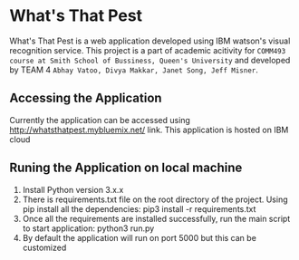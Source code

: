 # What's That Pest
What's That Pest is a web application developed using IBM watson's visual recognition service. This project is a part of academic acitivity for `COMM493 course at Smith School of Bussiness, Queen's University` and developed by TEAM 4 `Abhay Vatoo, Divya Makkar, Janet Song, Jeff Misner`.

## Accessing the Application
Currently the application can be accessed using http://whatsthatpest.mybluemix.net/ link. This application is hosted on IBM cloud

## Runing the Application on local machine
1. Install Python version 3.x.x
2. There is requirements.txt file on the root directory of the project. Using pip install all the dependencies:
   pip3 install -r requirements.txt
3. Once all the requirements are installed successfully, run the main script to start application:
   python3 run.py
4. By default the application will run on port 5000 but this can be customized
